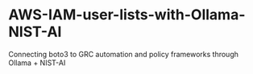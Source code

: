 # AWS-IAM-user-lists-with-Ollama-NIST-AI
Connecting boto3 to GRC automation and policy frameworks through Ollama + NIST-AI
